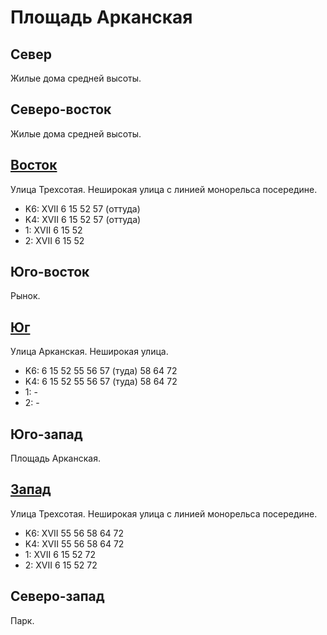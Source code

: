 # Площадь Арканская

## Север

Жилые дома средней высоты.

## Северо-восток

Жилые дома средней высоты.

## [Восток](./10440080.md)

Улица Трехсотая.
Неширокая улица с линией монорельса посередине.

* K6:   XVII
        6   15  52  57 (оттуда)
* K4:   XVII
        6   15  52  57 (оттуда)
* 1:    XVII
        6   15  52
* 2:    XVII
        6   15  52

## Юго-восток

Рынок.

## [Юг](./10435085.md)

Улица Арканская.
Неширокая улица.

* K6:   6   15  52  55  56  57 (туда)   58  64  72
* K4:   6   15  52  55  56  57 (туда)   58  64  72
* 1:    -
* 2:    -

## Юго-запад

Площадь Арканская.

## [Запад](./10430080.md)

Улица Трехсотая.
Неширокая улица с линией монорельса посередине.

* K6:   XVII
        55  56  58  64  72
* K4:   XVII
        55  56  58  64  72
* 1:    XVII
        6   15  52  72
* 2:    XVII
        6   15  52  72

## Северо-запад

Парк.
